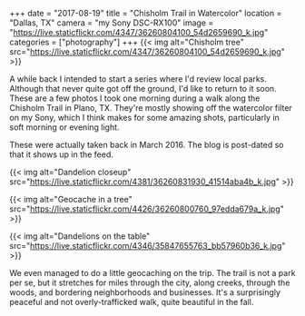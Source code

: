 +++
date = "2017-08-19"
title = "Chisholm Trail in Watercolor"
location = "Dallas, TX"
camera = "my Sony DSC-RX100"
image = "https://live.staticflickr.com/4347/36260804100_54d2659690_k.jpg"
categories = ["photography"]
+++
{{< img alt="Chisholm tree" src="https://live.staticflickr.com/4347/36260804100_54d2659690_k.jpg" >}}
<!--more-->

A while back I intended to start a series where I'd review local parks. Although that never quite got off the ground, I'd like to return to it soon. These are a few photos I took one morning during a walk along the Chisholm Trail in Plano, TX. They're mostly showing off the watercolor filter on my Sony, which I think makes for some amazing shots, particularly in soft morning or evening light. 

These were actually taken back in March 2016. The blog is post-dated so that it shows up in the feed.

{{< img alt="Dandelion closeup" src="https://live.staticflickr.com/4381/36260831930_41514aba4b_k.jpg" >}}

{{< img alt="Geocache in a tree" src="https://live.staticflickr.com/4426/36260800760_97edda679a_k.jpg" >}}

{{< img alt="Dandelions on the table" src="https://live.staticflickr.com/4346/35847655763_bb57960b36_k.jpg" >}}

We even managed to do a little geocaching on the trip. The trail is not a park per se, but it stretches for miles through the city, along creeks, through the woods, and bordering neighborhoods and businesses. It's a surprisingly peaceful and not overly-trafficked walk, quite beautiful in the fall.
